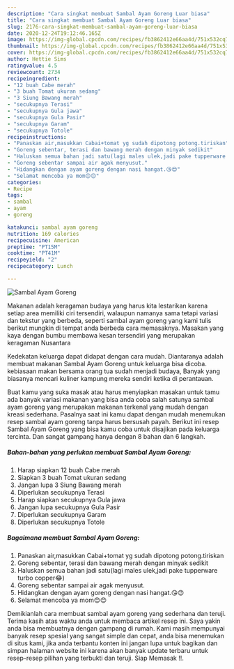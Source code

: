 ```yaml
---
description: "Cara singkat membuat Sambal Ayam Goreng Luar biasa"
title: "Cara singkat membuat Sambal Ayam Goreng Luar biasa"
slug: 2176-cara-singkat-membuat-sambal-ayam-goreng-luar-biasa
date: 2020-12-24T19:12:46.165Z
image: https://img-global.cpcdn.com/recipes/fb3862412e66aa4d/751x532cq70/sambal-ayam-goreng-foto-resep-utama.jpg
thumbnail: https://img-global.cpcdn.com/recipes/fb3862412e66aa4d/751x532cq70/sambal-ayam-goreng-foto-resep-utama.jpg
cover: https://img-global.cpcdn.com/recipes/fb3862412e66aa4d/751x532cq70/sambal-ayam-goreng-foto-resep-utama.jpg
author: Hettie Sims
ratingvalue: 4.5
reviewcount: 2734
recipeingredient:
- "12 buah Cabe merah"
- "3 buah Tomat ukuran sedang"
- "3 Siung Bawang merah"
- "secukupnya Terasi"
- "secukupnya Gula jawa"
- "secukupnya Gula Pasir"
- "secukupnya Garam"
- "secukupnya Totole"
recipeinstructions:
- "Panaskan air,masukkan Cabai+tomat yg sudah dipotong potong.tiriskan"
- "Goreng sebentar, terasi dan bawang merah dengan minyak sedikit"
- "Haluskan semua bahan jadi satu(lagi males ulek,jadi pake tupperware turbo copper😂)"
- "Goreng sebentar sampai air agak menyusut."
- "Hidangkan dengan ayam goreng dengan nasi hangat.😘😍"
- "Selamat mencoba ya mom😊😊"
categories:
- Recipe
tags:
- sambal
- ayam
- goreng

katakunci: sambal ayam goreng 
nutrition: 169 calories
recipecuisine: American
preptime: "PT15M"
cooktime: "PT41M"
recipeyield: "2"
recipecategory: Lunch

---
```



![Sambal Ayam Goreng](https://img-global.cpcdn.com/recipes/fb3862412e66aa4d/751x532cq70/sambal-ayam-goreng-foto-resep-utama.jpg)

Makanan adalah keragaman budaya yang harus kita lestarikan karena setiap area memiliki ciri tersendiri, walaupun namanya sama tetapi variasi dan tekstur yang berbeda, seperti sambal ayam goreng yang kami tulis berikut mungkin di tempat anda berbeda cara memasaknya. Masakan yang kaya dengan bumbu membawa kesan tersendiri yang merupakan keragaman Nusantara

Kedekatan keluarga dapat didapat dengan cara mudah. Diantaranya adalah membuat makanan Sambal Ayam Goreng untuk keluarga bisa dicoba. kebiasaan makan bersama orang tua sudah menjadi budaya, Banyak yang biasanya mencari kuliner kampung mereka sendiri ketika di perantauan.



Buat kamu yang suka masak atau harus menyiapkan masakan untuk tamu ada banyak variasi makanan yang bisa anda coba salah satunya sambal ayam goreng yang merupakan makanan terkenal yang mudah dengan kreasi sederhana. Pasalnya saat ini kamu dapat dengan mudah menemukan resep sambal ayam goreng tanpa harus bersusah payah.
Berikut ini resep Sambal Ayam Goreng yang bisa kamu coba untuk disajikan pada keluarga tercinta. Dan sangat gampang hanya dengan 8 bahan dan 6 langkah.


<!--inarticleads1-->

##### Bahan-bahan yang perlukan membuat Sambal Ayam Goreng:

1. Harap siapkan 12 buah Cabe merah
1. Siapkan 3 buah Tomat ukuran sedang
1. Jangan lupa 3 Siung Bawang merah
1. Diperlukan secukupnya Terasi
1. Harap siapkan secukupnya Gula jawa
1. Jangan lupa secukupnya Gula Pasir
1. Diperlukan secukupnya Garam
1. Diperlukan secukupnya Totole




<!--inarticleads2-->

##### Bagaimana membuat  Sambal Ayam Goreng:

1. Panaskan air,masukkan Cabai+tomat yg sudah dipotong potong.tiriskan
1. Goreng sebentar, terasi dan bawang merah dengan minyak sedikit
1. Haluskan semua bahan jadi satu(lagi males ulek,jadi pake tupperware turbo copper😂)
1. Goreng sebentar sampai air agak menyusut.
1. Hidangkan dengan ayam goreng dengan nasi hangat.😘😍
1. Selamat mencoba ya mom😊😊




Demikianlah cara membuat sambal ayam goreng yang sederhana dan teruji. Terima kasih atas waktu anda untuk membaca artikel resep ini. Saya yakin anda bisa membuatnya dengan gampang di rumah. Kami masih mempunyai banyak resep spesial yang sangat simple dan cepat, anda bisa menemukan di situs kami, jika anda terbantu konten ini jangan lupa untuk bagikan dan simpan halaman website ini karena akan banyak update terbaru untuk resep-resep pilihan yang terbukti dan teruji. Siap Memasak !!. 

